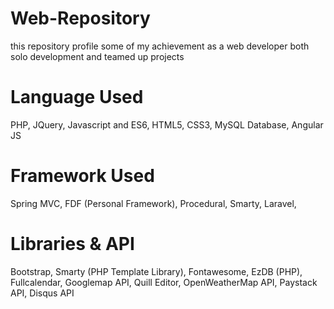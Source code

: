 # Web-Repository
this repository profile some of my achievement as a web developer both solo development and teamed up projects

# Language Used
PHP, JQuery, Javascript and ES6, HTML5, CSS3, MySQL Database, Angular JS

# Framework Used
  Spring MVC, FDF (Personal Framework), Procedural, Smarty, Laravel,
  
# Libraries & API
Bootstrap, Smarty (PHP Template Library), Fontawesome, EzDB (PHP), Fullcalendar, Googlemap API, Quill Editor, OpenWeatherMap API, Paystack API, Disqus API
